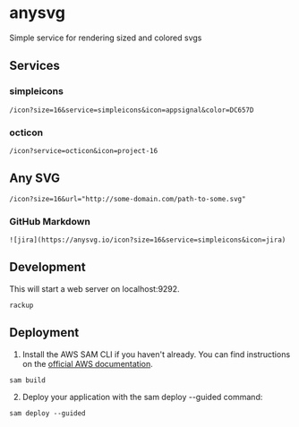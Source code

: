 # anysvg
Simple service for rendering sized and colored svgs


## Services

### simpleicons

```
/icon?size=16&service=simpleicons&icon=appsignal&color=DC657D
```

### octicon

```
/icon?service=octicon&icon=project-16
```

## Any SVG
```
/icon?size=16&url="http://some-domain.com/path-to-some.svg"
```


### GitHub Markdown

```
![jira](https://anysvg.io/icon?size=16&service=simpleicons&icon=jira)
```


## Development

This will start a web server on localhost:9292.

```
rackup
```


## Deployment

1. Install the AWS SAM CLI if you haven't already. You can find instructions on the [official AWS documentation](https://docs.aws.amazon.com/serverless-application-model/latest/developerguide/install-sam-cli.html).

```
sam build
```

2. Deploy your application with the sam deploy --guided command:
```
sam deploy --guided
```